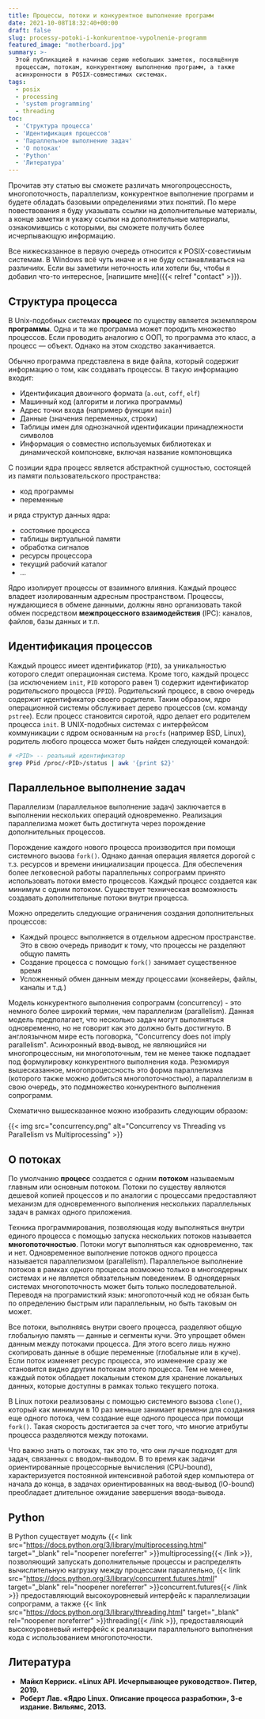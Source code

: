 ```yaml
---
title: Процессы, потоки и конкурентное выполнение программ
date: 2021-10-08T18:32:40+00:00
draft: false
slug: processy-potoki-i-konkurentnoe-vypolnenie-programm
featured_image: "motherboard.jpg"
summary: >-
  Этой публикацией я начинаю серию небольших заметок, посвящённую
  процессам, потокам, конкурентному выполнению программ, а также
  асинхронности в POSIX-совместимых системах.
tags:
  - posix
  - processing
  - 'system programming'
  - threading
toc:
  - 'Структура процесса'
  - 'Идентификация процессов'
  - 'Параллельное выполнение задач'
  - 'О потоках'
  - 'Python'
  - 'Литература'
---
```


Прочитав эту статью вы сможете различать многопроцессность, многопоточность, параллелизм, конкурентное выполнение программ и будете обладать базовыми определениями этих понятий. По мере повествования я буду указывать ссылки на дополнительные материалы, а конце заметки я укажу ссылки на дополнительные материалы, ознакомившись с которыми, вы сможете получить более исчерпывающую информацию.

Все нижесказанное в первую очередь относится к POSIX-совестимым системам. В Windows всё чуть иначе и я не буду останавливаться на различиях. Если вы заметили неточность или хотели бы, чтобы я добавил что-то интересное, [напишите мне]({{< relref "contact" >}}).

## Структура процесса

В Unix-подобных системах **процесс** по существу является экземпляром **программы**. Одна и та же программа может породить множество процессов. Если проводить аналогию с ООП, то программа это класс, а процесс — объект. Однако на этом сходство заканчивается.

Обычно программа представлена в виде файла, который содержит информацию о том, как создавать процессы. В такую информацию входит:

*   Идентификация двоичного формата (`a.out`, `coff`, `elf`)
*   Машинный код (алгоритм и логика программы)
*   Адрес точки входа (например функции `main`)
*   Данные (значения переменных, строки)
*   Таблицы имен для однозначной идентификации принадлежности символов
*   Информация о совместно используемых библиотеках и динамической компоновке, включая название компоновщика

С позиции ядра процесс является абстрактной сущностью, состоящей из памяти пользовательского пространства:

*   код программы
*   переменные

и ряда структур данных ядра:

*   состояние процесса
*   таблицы виртуальной памяти
*   обработка сигналов
*   ресурсы процессора
*   текущий рабочий каталог
*   …

Ядро изолирует процессы от взаимного влияния. Каждый процесс владеет изолированным адресным пространством. Процессы, нуждающиеся в обмене данными, должны явно организовать такой обмен посредством **межпроцессного взаимодействия** (IPC): каналов, файлов, базы данных и т.п.

## Идентификация процессов

Каждый процесс имеет идентификатор (`PID`), за уникальностью которого следит операционная система. Кроме того, каждый процесс (за исключением `init`, `PID` которого равен 1) содержит идентификатор родительского процесса (`PPID`). Родительский процесс, в свою очередь содержит идентификатор своего родителя. Таким образом, ядро операционной системы обслуживает дерево процессов (см. команду `pstree`). Если процесс становится сиротой, ядро делает его родителем процесса `init`. В UNIX-подобных системах с интерфейсом коммуникации с ядром основанным на `procfs` (например BSD, Linux), родитель любого процесса может быть найден следующей командой:

~~~ bash
# <PID> -- реальный идентификатор
grep PPid /proc/<PID>/status | awk '{print $2}'
~~~

## Параллельное выполнение задач

Параллелизм (параллельное выполнение задач) заключается в выполнении нескольких операций одновременно. Реализация параллелизма может быть достигнута через порождение дополнительных процессов.

Порождение каждого нового процесса производится при помощи системного вызова `fork()`. Однако данная операция является дорогой с т.з. ресурсов и времени инициализации процесса. Для обеспечения более легковесной работы параллельных сопрограмм принято использовать потоки вместо процессов. Каждый процесс создается как минимум с одним потоком. Существует техническая возможность создавать дополнительные потоки внутри процесса.

Можно определить следующие ограничения создания дополнительных процессов:

*   Каждый процесс выполняется в отдельном адресном пространстве. Это в свою очередь приводит к тому, что процессы не разделяют общую память
*   Создание процесса с помощью `fork()` занимает существенное время
*   Усложненный обмен данным между процессами (конвейеры, файлы, каналы и т.д.)

Модель конкурентного выполнения сопрограмм (сoncurrency) - это немного более широкий термин, чем параллелизм (parallelism). Данная модель предполагает, что несколько задач могут выполняться одновременно, но не говорит как это должно быть достигнуто. В англоязычном мире есть поговорка, "Concurrency does not imply parallelism". Асинхронный ввод-вывод, не являющийся ни многопроцессным, ни многопоточным, тем не менее также подпадает под формулировку конкурентного выполнения кода. Резюмируя вышесказанное, многопроцессность это форма параллелизма (которого также можно добиться многопоточностью), а параллелизм в свою очередь, это подмножество конкурентного выполнения сопрограмм.

Схематично вышесказанное можно изобразить следующим образом:

{{< img src="concurrency.png" alt="Concurrency vs Threading vs Parallelism vs Multiprocessing" >}}

## О потоках

По умолчанию **процесс** создается с одним **потоком** называемым главным или основным потоком. Потоки по существу являются дешевой копией процессов и по аналогии с процессами предоставляют механизм для одновременного выполнения нескольких параллельных задач в рамках одного приложения.

Техника программирования, позволяющая коду выполняться внутри единого процесса с помощью запуска нескольких потоков называется **многопоточностью**. Потоки могут выполняться как одновременно, так и нет. Одновременное выполнение потоков одного процесса называется параллелизмом (parallelism). Параллельное выполнение потоков в рамках одного процесса возможно только в многоядерных системах и не является обязательным поведением. В одноядерных системах многопоточность может быть только последовательной. Переводя на програмисткий язык: многопоточный код не обязан быть по определению быстрым или параллельным, но быть таковым он может.

Все потоки, выполняясь внутри своего процесса, разделяют общую глобальную память — данные и сегменты кучи. Это упрощает обмен данным между потоками процесса. Для этого всего лишь нужно скопировать данные в общие переменные (глобальные или в куче). Если поток изменяет ресурс процесса, это изменение сразу же становится видно другим потокам этого процесса. Тем не менее, каждый поток обладает локальным стеком для хранение локальных данных, которые доступны в рамках только текущего потока.

В Linux потоки реализованы с помощью системного вызова `clone()`, который как минимум в 10 раз меньше занимает времени для создания еще одного потока, чем создание еще одного процесса при помощи `fork()`. Такая скорость достигается за счет того, что многие атрибуты процесса разделяются между потоками.

Что важно знать о потоках, так это то, что они лучше подходят для задач, связанных с вводом-выводом. В то время как задачи ориентированные процессорные вычисления (CPU-bound), характеризуется постоянной интенсивной работой ядер компьютера от начала до конца, в задачах ориентированных на ввод-вывод (IO-bound) преобладает длительное ожидание завершения ввода-вывода.

## Python

В Python существует модуль {{< link src="https://docs.python.org/3/library/multiprocessing.html" target="_blank" rel="noopener noreferrer" >}}multiprocessing{{< /link >}}, позволяющий запускать дополнительные процессы и распределять вычислительную нагрузку между процессами параллельно, {{< link src="https://docs.python.org/3/library/concurrent.futures.htmll" target="_blank" rel="noopener noreferrer" >}}concurrent.futures{{< /link >}} предоставляющий высокоуровневый интерфейс к параллелизации сопрограмм, а также {{< link src="https://docs.python.org/3/library/threading.html" target="_blank" rel="noopener noreferrer" >}}threading{{< /link >}}, предоставляющий высокоуровневый интерфейс к реализации параллельного выполнения кода с использованием многопоточности.

## Литература

-   **Майкл Керриск. «Linux API. Исчерпывающее руководство». Питер, 2019.**
-   **Роберт Лав. «Ядро Linux. Описание процесса разработки», 3-е издание. Вильямс, 2013.**
